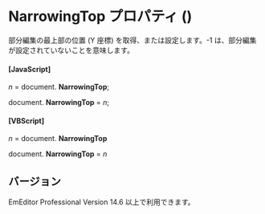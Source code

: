 # NarrowingTop プロパティ ()

部分編集の最上部の位置 (Y 座標) を取得、または設定します。-1 は、部分編集が設定されていないことを意味します。

#### \[JavaScript\]

_n_ = document. **NarrowingTop**;

document. **NarrowingTop** = _n_;

#### \[VBScript\]

_n_ = document. **NarrowingTop**

document. **NarrowingTop** = _n_

## バージョン

EmEditor Professional Version 14.6 以上で利用できます。
